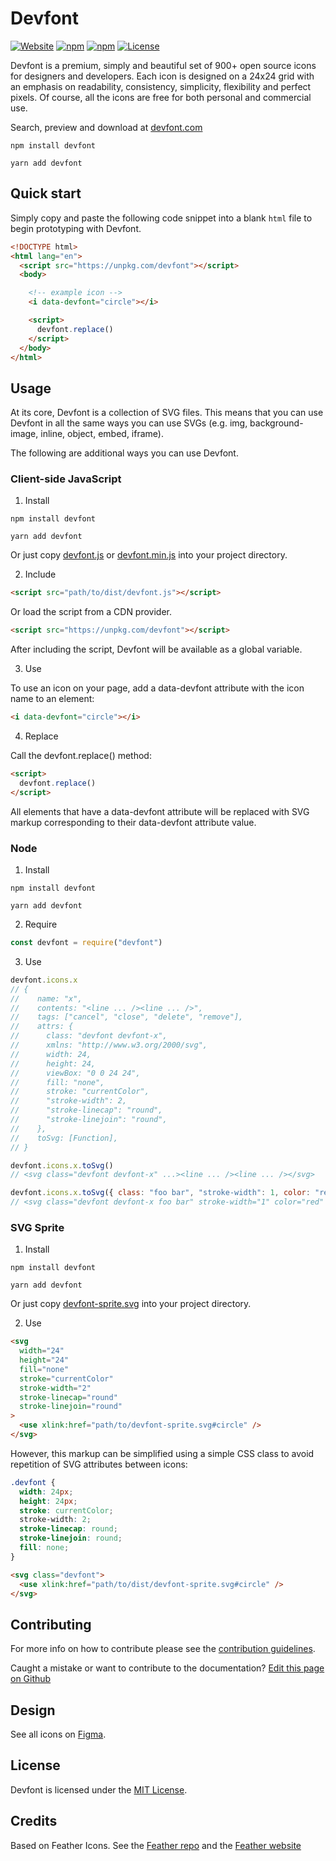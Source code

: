# Devfont

[![Website](https://img.shields.io/website?down_color=red&style=flat-square&up_color=blue&url=https%3A%2F%2Fdevfont.com)](https://devfont.com)
[![npm](https://img.shields.io/npm/v/devfont?color=blue&style=flat-square)](https://www.npmjs.com/package/devfont)
[![npm](https://img.shields.io/npm/dm/devfont?color=blue&style=flat-square)](https://www.npmjs.com/package/devfont)
[![License](https://img.shields.io/github/license/alexperronnet/devfont?color=blue&style=flat-square)](/license.md)

Devfont is a premium, simply and beautiful set of 900+ open source icons for
designers and developers. Each icon is designed on a 24x24 grid with an emphasis
on readability, consistency, simplicity, flexibility and perfect pixels. Of
course, all the icons are free for both personal and commercial use.

Search, preview and download at [devfont.com](https://devfont.com)

```shell
npm install devfont
```

```shell
yarn add devfont
```

## Quick start

Simply copy and paste the following code snippet into a blank `html` file to
begin prototyping with Devfont.

```html
<!DOCTYPE html>
<html lang="en">
  <script src="https://unpkg.com/devfont"></script>
  <body>

    <!-- example icon -->
    <i data-devfont="circle"></i>

    <script>
      devfont.replace()
    </script>
  </body>
</html>
```

## Usage

At its core, Devfont is a collection of SVG files. This means that you can use Devfont in all the same ways you can use SVGs (e.g. img, background-image, inline, object, embed, iframe).

The following are additional ways you can use Devfont.

### Client-side JavaScript

1. Install

```shell
npm install devfont
```

```shell
yarn add devfont
```

Or just copy [devfont.js](https://unpkg.com/devfont/dist/devfont.js) or [devfont.min.js](https://unpkg.com/devfont/dist/devfont.min.js) into your project directory.

2. Include

```html
<script src="path/to/dist/devfont.js"></script>
```

Or load the script from a CDN provider.

```html
<script src="https://unpkg.com/devfont"></script>
```

After including the script, Devfont will be available as a global variable.

3. Use

To use an icon on your page, add a data-devfont attribute with the icon name to an element:

```html
<i data-devfont="circle"></i>
```

4. Replace

Call the devfont.replace() method:

```html
<script>
  devfont.replace()
</script>
```

All elements that have a data-devfont attribute will be replaced with SVG markup corresponding to their data-devfont attribute value.

### Node

1. Install

```shell
npm install devfont
```

```shell
yarn add devfont
```

2. Require

```js
const devfont = require("devfont")
```

3. Use

```js
devfont.icons.x
// {
//    name: "x",
//    contents: "<line ... /><line ... />",
//    tags: ["cancel", "close", "delete", "remove"],
//    attrs: {
//      class: "devfont devfont-x",
//      xmlns: "http://www.w3.org/2000/svg",
//      width: 24,
//      height: 24,
//      viewBox: "0 0 24 24",
//      fill: "none",
//      stroke: "currentColor",
//      "stroke-width": 2,
//      "stroke-linecap": "round",
//      "stroke-linejoin": "round",
//    },
//    toSvg: [Function],
// }

devfont.icons.x.toSvg()
// <svg class="devfont devfont-x" ...><line ... /><line ... /></svg>

devfont.icons.x.toSvg({ class: "foo bar", "stroke-width": 1, color: "red" })
// <svg class="devfont devfont-x foo bar" stroke-width="1" color="red" ...><line ... /><line ... /></svg>
```

### SVG Sprite

1. Install

```shell
npm install devfont
```

```shell
yarn add devfont
```

Or just copy [devfont-sprite.svg](https://unpkg.com/devfont/dist/devfont-sprite.svg) into your project directory.

2. Use

```html
<svg
  width="24"
  height="24"
  fill="none"
  stroke="currentColor"
  stroke-width="2"
  stroke-linecap="round"
  stroke-linejoin="round"
>
  <use xlink:href="path/to/devfont-sprite.svg#circle" />
</svg>
```

However, this markup can be simplified using a simple CSS class to avoid repetition of SVG attributes between icons:

```css
.devfont {
  width: 24px;
  height: 24px;
  stroke: currentColor;
  stroke-width: 2;
  stroke-linecap: round;
  stroke-linejoin: round;
  fill: none;
}
```

```html
<svg class="devfont">
  <use xlink:href="path/to/dist/devfont-sprite.svg#circle" />
</svg>
```

## Contributing

For more info on how to contribute please see the
[contribution guidelines](https://github.com/alexperronnet/devfont/blob/master/contributing.md).

Caught a mistake or want to contribute to the documentation?
[Edit this page on Github](https://github.com/alexperronnet/devfont/blob/master/readme.md)

## Design

See all icons on
[Figma](https://www.figma.com/file/6UxYVimMRFLHuyPXBlxkkj/devfont-icons?node-id=4%3A154).

## License

Devfont is licensed under the
[MIT License](https://github.com/alexperronnet/devfont/blob/master/license.md).

## Credits

Based on Feather Icons. See the [Feather repo](https://github.com/feathericons/feather) and the [Feather website](https://feathericons.com)